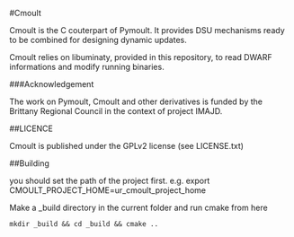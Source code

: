 #Cmoult

Cmoult is the C couterpart of Pymoult. It provides DSU mechanisms
ready to be combined for designing dynamic updates.

Cmoult relies on libuminaty, provided in this repository, to read
DWARF informations and modify running binaries.

###Acknowledgement

The work on Pymoult, Cmoult and other derivatives is funded by the Brittany Regional Council in the context of project IMAJD.


##LICENCE

Cmoult is published under the GPLv2 license (see LICENSE.txt)


##Building

you should set the path of the project first. e.g. export CMOULT_PROJECT_HOME=ur_cmoult_project_home

Make a _build directory in the current folder and run cmake from here

`mkdir _build && cd _build && cmake ..`


